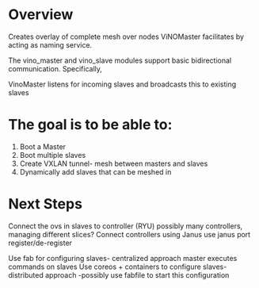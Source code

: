 Overview
========
Creates overlay of complete mesh over nodes
ViNOMaster facilitates by acting as naming service.

The vino_master and vino_slave modules support 
basic bidirectional communication. Specifically, 

VinoMaster listens for incoming slaves and broadcasts 
this to existing slaves


The goal is to be able to:
==========================
1) Boot a Master
2) Boot multiple slaves
3) Create VXLAN tunnel- mesh between masters and slaves
4) Dynamically add slaves that can be meshed in

Next Steps
==========
Connect the ovs in slaves to controller (RYU)
    possibly many controllers, managing different slices?
Connect controllers using Janus
    use janus port register/de-register

Use fab for configuring slaves- centralized approach
    master executes commands on slaves
Use coreos + containers to configure slaves- distributed approach
    -possibly use fabfile to start this configuration
